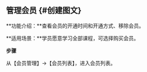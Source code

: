 ## 管理会员 {#创建图文}

**功能介绍：**查看会员的开通时间和开通方式、移除会员。

**适用场景：**学员愿意学习全部课程，可选择购买会员。

**步骤**

从【会员管理】→【会员列表】，进入会员列表。

